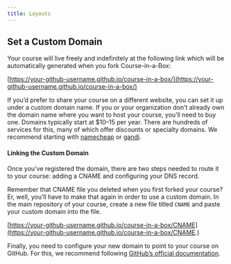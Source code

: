 ```yaml
---
title: Layouts
---
```


## Set a Custom Domain

Your course will live freely and indefinitely at the following link which will be automatically generated when you fork Course-in-a-Box:

[https://your-github-username.github.io/course-in-a-box/](https://your-github-username.github.io/course-in-a-box/)

If you’d prefer to share your course on a different website, you can set it up under a custom domain name.
If you or your organization don’t already own the domain name where you want to host your course, you’ll need to buy one. Domains typically start at $10–15 per year. There are hundreds of services for this, many of which offer discounts or specialty domains. We recommend starting with [namecheap](https://www.namecheap.com/) or [gandi](https://www.gandi.net/en-US).

#### Linking the Custom Domain

Once you’ve registered the domain, there are two steps needed to route it to your course: adding a CNAME and configuring your DNS record.

Remember that CNAME file you deleted when you first forked your course? Er, well, you’ll have to make that again in order to use a custom domain. In the main repository of your course, create a new file titled `CNAME` and paste your custom domain into the file.

[https://your-github-username.github.io/course-in-a-box/CNAME](https://your-github-username.github.io/course-in-a-box/CNAME.)

Finally, you need to configure your new domain to point to your course on GitHub. For this, we recommend following [GitHub’s official documentation](https://docs.github.com/en/github/working-with-github-pages/managing-a-custom-domain-for-your-github-pages-site#configuring-a-subdomain).
